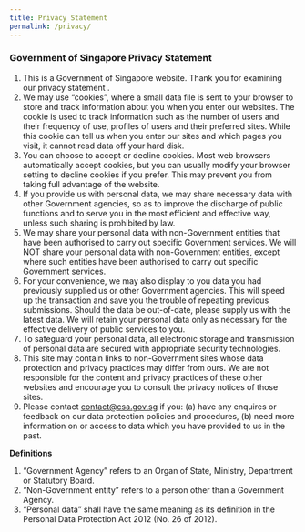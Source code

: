 ```yaml
---
title: Privacy Statement
permalink: /privacy/
---
```

### **Government of Singapore Privacy Statement**

1. This is a Government of Singapore website. Thank you for examining our privacy statement .
2. We may use “cookies”, where a small data file is sent to your browser to store and track information about you when you enter our websites. The cookie is used to track information such as the number of users and their frequency of use, profiles of users and their preferred sites. While this cookie can tell us when you enter our sites and which pages you visit, it cannot read data off your hard disk.
3.	You can choose to accept or decline cookies. Most web browsers automatically accept cookies, but you can usually modify your browser setting to decline cookies if you prefer. This may prevent you from taking full advantage of the website.
4.	If you provide us with personal data, we may share necessary data with other Government agencies, so as to improve the discharge of public functions and to serve you in the most efficient and effective way, unless such sharing is prohibited by law. 
5.	We may share your personal data with non-Government entities that have been authorised to carry out specific Government services. We will NOT share your personal data with non-Government entities, except where such entities have been authorised to carry out specific Government services.
6.	For your convenience, we may also display to you data you had previously supplied us or other Government agencies. This will speed up the transaction and save you the trouble of repeating previous submissions. Should the data be out-of-date, please supply us with the latest data. We will retain your personal data only as necessary for the effective delivery of public services to you.
7.	To safeguard your personal data, all electronic storage and transmission of personal data are secured with appropriate security technologies.
8.	This site may contain links to non-Government sites whose data protection and privacy practices may differ from ours. We are not responsible for the content and privacy practices of these other websites and encourage you to consult the privacy notices of those sites.
9.	Please contact [contact@csa.gov.sg](mailto:contact@csa.gov.sg) if you: (a) have any enquires or feedback on our data protection policies and procedures, (b) need more information on or access to data which you have provided to us in the past.

**Definitions**

1. “Government Agency” refers to an Organ of State, Ministry, Department or Statutory Board.
2. “Non-Government entity” refers to a person other than a Government Agency.
3. “Personal data” shall have the same meaning as its definition in the Personal Data Protection Act 2012 (No. 26 of 2012).
